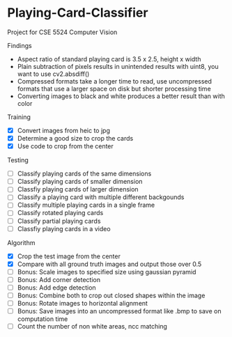 # Playing-Card-Classifier
Project for CSE 5524 Computer Vision

Findings
- Aspect ratio of standard playing card is 3.5 x 2.5, height x width
- Plain subtraction of pixels results in unintended results with uint8, you want to use cv2.absdiff()
- Compressed formats take a longer time to read, use uncompressed formats that use a larger space on disk but shorter processing time
- Converting images to black and white produces a better result than with color


Training
- [x] Convert images from heic to jpg
- [x] Determine a good size to crop the cards
- [x] Use code to crop from the center 

Testing
- [ ] Classify playing cards of the same dimensions
- [ ] Classify playing cards of smaller dimension
- [ ] Classfiy playing cards of larger dimension
- [ ] Classify a playing card with multiple different backgounds
- [ ] Classify multiple playing cards in a single frame
- [ ] Classify rotated playing cards
- [ ] Classify partial playing cards
- [ ] Classfiy playing cards in a video

Algorithm
- [x] Crop the test image from the center
- [x] Compare with all ground truth images and output those over 0.5
- [ ] Bonus: Scale images to specified size using gaussian pyramid
- [ ] Bonus: Add corner detection
- [ ] Bonus: Add edge detection
- [ ] Bonus: Combine both to crop out closed shapes within the image
- [ ] Bonus: Rotate images to horizontal alignment
- [ ] Bonus: Save images into an uncompressed format like .bmp to save on computation time
- [ ] Count the number of non white areas, ncc matching